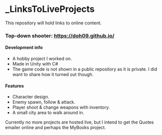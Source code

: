 # _LinksToLiveProjects
This repository will hold links to online content.

### Top-down shooter: https://doh09.github.io/
#### Development info
  - A hobby project I worked on.
  - Made in Unity with C#
  - The game code is not shown in a public repository as it is private. I did want to share how it turned out though.
  
#### Features
  - Character design.
  - Enemy spawn, follow & attack.
  - Player shoot & change weapons with inventory.
  - A small city area to walk around in.
 
Currently no more projects are hosted live, but I intend to get the Quotes emailer online and perhaps the MyBooks project.

